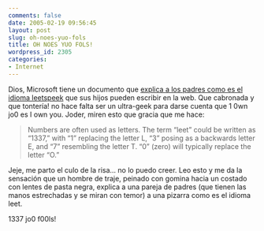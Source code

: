 ```yaml
---
comments: false
date: 2005-02-19 09:56:45
layout: post
slug: oh-noes-yuo-fols
title: OH NOES YUO FOLS!
wordpress_id: 2305
categories:
- Internet
---
```


Dios, Microsoft tiene un documento que [explica a los padres como es el idioma leetspeek](http://www.microsoft.com/athome/security/children/kidtalk.mspx) que sus hijos pueden escribir en la web. Que cabronada y que tontería! no hace falta ser un ultra-geek para darse cuenta que 1 0wn jo0 es I own you. Joder, miren esto que gracia que me hace:





> Numbers are often used as letters. The term “leet” could be written as “1337,” with “1” replacing the letter L, “3” posing as a backwards letter E, and “7” resembling the letter T. “0” (zero) will typically replace the letter “O.”





Jeje, me parto el culo de la risa… no lo puedo creer. Leo esto y me da la sensación que un hombre de traje, peinado con gomina hacia un costado con lentes de pasta negra, explica a una pareja de padres (que tienen las manos estrechadas y se miran con temor) a una pizarra como es el idioma leet.





1337 jo0 f00ls!




 
